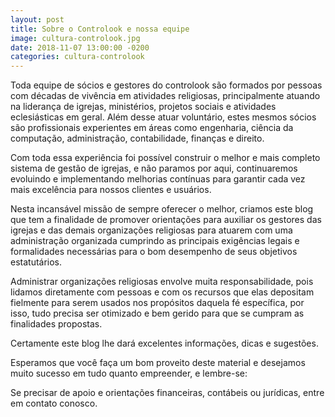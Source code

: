 ```yaml
---
layout: post
title: Sobre o Controlook e nossa equipe
image: cultura-controlook.jpg
date: 2018-11-07 13:00:00 -0200
categories: cultura-controlook
---
```


Toda equipe de sócios e gestores do controlook são formados por pessoas com décadas de vivência em atividades religiosas, principalmente atuando na liderança de igrejas, ministérios, projetos sociais e atividades eclesiásticas em geral. Além desse atuar voluntário, estes mesmos sócios são profissionais experientes em áreas como engenharia, ciência da computação, administração, contabilidade, finanças e direito.

Com toda essa experiência foi possível construir o melhor e mais completo sistema de gestão de igrejas, e não paramos por aqui, continuaremos evoluindo e implementando melhorias contínuas para garantir cada vez mais excelência para nossos clientes e usuários.

Nesta incansável missão de sempre oferecer o melhor, criamos este blog que tem a finalidade de promover orientações para auxiliar os gestores das igrejas e das demais organizações religiosas para atuarem com uma administração organizada cumprindo as principais exigências legais e formalidades necessárias para o bom desempenho de seus objetivos estatutários.

Administrar organizações religiosas envolve muita responsabilidade, pois lidamos diretamente com pessoas e com os recursos que elas depositam fielmente para serem usados nos propósitos daquela fé específica, por isso, tudo precisa ser otimizado e bem gerido para que se cumpram as finalidades propostas.

Certamente este blog lhe dará excelentes informações, dicas e sugestões.

Esperamos que você faça um bom proveito deste material e desejamos muito sucesso em tudo quanto empreender, e lembre-se:

Se precisar de apoio e orientações financeiras, contábeis ou jurídicas, entre em contato conosco.
